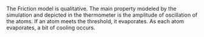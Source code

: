 The Friction model is qualitative.  The main property modeled by the simulation and depicted in the thermometer is the
amplitude of oscillation of the atoms.  If an atom meets the threshold, it evaporates.  As each atom evaporates, a bit
of cooling occurs.